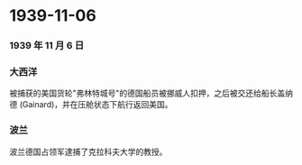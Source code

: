 # 1939-11-06

### 1939 年 11 月 6 日

### 大西洋

被捕获的美国货轮"弗林特城号"的德国船员被挪威人扣押，之后被交还给船长盖纳德
(Gainard)，并在压舱状态下航行返回美国。

### 波兰

波兰德国占领军逮捕了克拉科夫大学的教授。